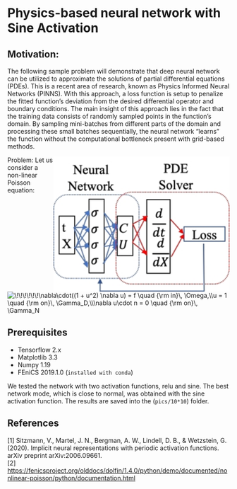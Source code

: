 # Physics-based neural network with Sine Activation
## Motivation: 
The following sample problem will demonstrate that deep neural network can be utilized to approximate the solutions of partial differential equations (PDEs). This is a recent area of research, known as Physics Informed Neural Networks (PINNS). With this approach, a loss function is setup to penalize the fitted function’s deviation from the desired differential operator and boundary conditions. ﻿The main insight of this approach lies in the fact that the training data consists of randomly sampled points in the function’s domain. By sampling mini-batches from different parts of the domain and processing these small batches sequentially, the neural network “learns” the function without the computational bottleneck present with grid-based methods. 

<img src="https://github.com/AryaAftab/Physics-based-neural-network/blob/master/pics/Physics-based%20neural%20network.jpg" width="400" img align="right">

Problem:
Let us consider a non-linear Poisson equation:
<img src="http://www.sciweavers.org/tex2img.php?eq=%5C%21%5C%21%5C%21%5C%21%5C%21%5C%21%5Cnabla%5Ccdot%28%281%20%2B%20u%5E2%29%20%5Cnabla%20u%29%20%3D%20f%20%5Cquad%20%7B%5Crm%20in%7D%5C%2C%20%5COmega%2C%5C%5C%0Au%20%3D%201%20%20%5Cquad%20%20%7B%5Crm%20on%7D%5C%2C%20%5CGamma_D%2C%5C%5C%0A%5Cnabla%20u%5Ccdot%20n%20%3D%200%20%5Cquad%20%20%7B%5Crm%20on%7D%5C%2C%20%5CGamma_N&bc=Cyan&fc=Black&im=png&fs=18&ff=mathpazo&edit=0" align="center" border="0" alt="\!\!\!\!\!\!\nabla\cdot((1 + u^2) \nabla u) = f \quad {\rm in}\, \Omega,\\u = 1  \quad  {\rm on}\, \Gamma_D,\\\nabla u\cdot n = 0 \quad  {\rm on}\, \Gamma_N" width="321" height="104" />


## Prerequisites
- Tensorflow 2.x
- Matplotlib 3.3
- Numpy 1.19
- FEniCS 2019.1.0 (``` installed with conda ```)


We tested the network with two activation functions, relu and sine. The best network mode, which is close to normal, was obtained with the sine activation function.
The results are saved into the (``` pics/10*10 ```) folder.

## References
[1] Sitzmann, V., Martel, J. N., Bergman, A. W., Lindell, D. B., & Wetzstein, G. (2020). Implicit neural representations with periodic activation functions. arXiv preprint arXiv:2006.09661.<br />
[2] https://fenicsproject.org/olddocs/dolfin/1.4.0/python/demo/documented/nonlinear-poisson/python/documentation.html
